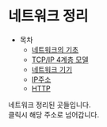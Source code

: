 # 네트워크 정리

* 목차
    * [네트워크의 기초](https://github.com/Hasegos/Study_CS/blob/master/Computer%20Science/NetWork/NetWork%20Basic.md)
    * [TCP/IP 4계층 모델](https://github.com/Hasegos/Study_CS/blob/master/Computer%20Science/NetWork/TCP_IP%204%20hierarchy%20model.md)
    * [네트워크 기기]()
    * [IP주소]()
    * [HTTP]()

네트워크 정리된 곳들입니다.  
클릭시 해당 주소로 넘어갑니다.